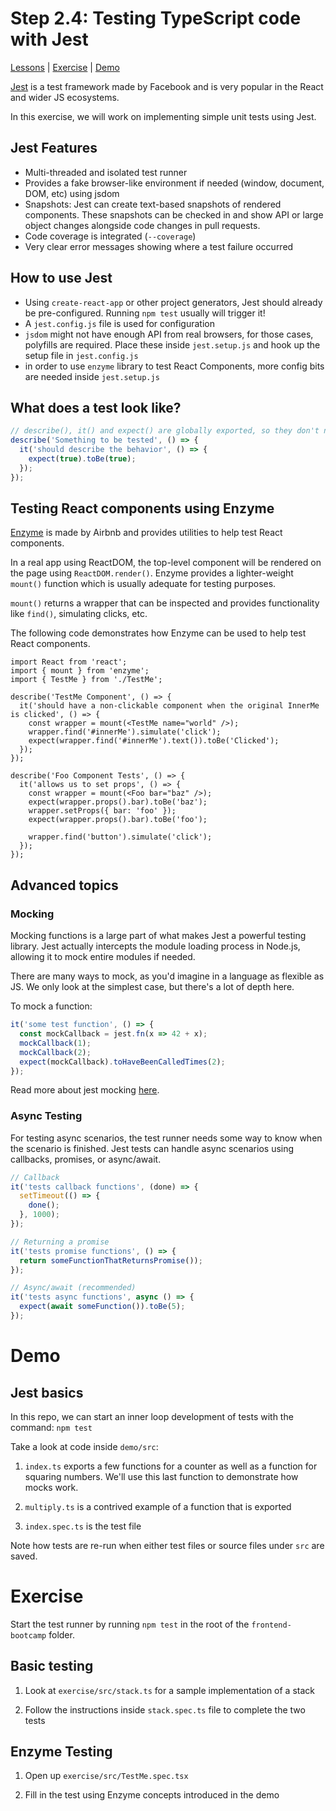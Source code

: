 # Step 2.4: Testing TypeScript code with Jest

[Lessons](../) | [Exercise](./exercise/) | [Demo](./demo/)

[Jest](https://jestjs.io/) is a test framework made by Facebook and is very popular in the React and wider JS ecosystems.

In this exercise, we will work on implementing simple unit tests using Jest.

## Jest Features

- Multi-threaded and isolated test runner
- Provides a fake browser-like environment if needed (window, document, DOM, etc) using jsdom
- Snapshots: Jest can create text-based snapshots of rendered components. These snapshots can be checked in and show API or large object changes alongside code changes in pull requests.
- Code coverage is integrated (`--coverage`)
- Very clear error messages showing where a test failure occurred

## How to use Jest

- Using `create-react-app` or other project generators, Jest should already be pre-configured. Running `npm test` usually will trigger it!
- A `jest.config.js` file is used for configuration
- `jsdom` might not have enough API from real browsers, for those cases, polyfills are required. Place these inside `jest.setup.js` and hook up the setup file in `jest.config.js`
- in order to use `enzyme` library to test React Components, more config bits are needed inside `jest.setup.js`

## What does a test look like?

```ts
// describe(), it() and expect() are globally exported, so they don't need to be imported when jest runs these tests
describe('Something to be tested', () => {
  it('should describe the behavior', () => {
    expect(true).toBe(true);
  });
});
```

## Testing React components using Enzyme

[Enzyme](https://airbnb.io/enzyme/) is made by Airbnb and provides utilities to help test React components.

In a real app using ReactDOM, the top-level component will be rendered on the page using `ReactDOM.render()`. Enzyme provides a lighter-weight `mount()` function which is usually adequate for testing purposes.

`mount()` returns a wrapper that can be inspected and provides functionality like `find()`, simulating clicks, etc.

The following code demonstrates how Enzyme can be used to help test React components.

```tsx
import React from 'react';
import { mount } from 'enzyme';
import { TestMe } from './TestMe';

describe('TestMe Component', () => {
  it('should have a non-clickable component when the original InnerMe is clicked', () => {
    const wrapper = mount(<TestMe name="world" />);
    wrapper.find('#innerMe').simulate('click');
    expect(wrapper.find('#innerMe').text()).toBe('Clicked');
  });
});

describe('Foo Component Tests', () => {
  it('allows us to set props', () => {
    const wrapper = mount(<Foo bar="baz" />);
    expect(wrapper.props().bar).toBe('baz');
    wrapper.setProps({ bar: 'foo' });
    expect(wrapper.props().bar).toBe('foo');

    wrapper.find('button').simulate('click');
  });
});
```

## Advanced topics

### Mocking

Mocking functions is a large part of what makes Jest a powerful testing library. Jest actually intercepts the module loading process in Node.js, allowing it to mock entire modules if needed.

There are many ways to mock, as you'd imagine in a language as flexible as JS. We only look at the simplest case, but there's a lot of depth here.

To mock a function:

```ts
it('some test function', () => {
  const mockCallback = jest.fn(x => 42 + x);
  mockCallback(1);
  mockCallback(2);
  expect(mockCallback).toHaveBeenCalledTimes(2);
});
```

Read more about jest mocking [here](https://jestjs.io/docs/en/mock-functions.html).

### Async Testing

For testing async scenarios, the test runner needs some way to know when the scenario is finished. Jest tests can handle async scenarios using callbacks, promises, or async/await.

```ts
// Callback
it('tests callback functions', (done) => {
  setTimeout(() => {
    done();
  }, 1000);
});

// Returning a promise
it('tests promise functions', () => {
  return someFunctionThatReturnsPromise());
});

// Async/await (recommended)
it('tests async functions', async () => {
  expect(await someFunction()).toBe(5);
});
```

# Demo

## Jest basics

In this repo, we can start an inner loop development of tests with the command: `npm test`

Take a look at code inside `demo/src`:

1. `index.ts` exports a few functions for a counter as well as a function for squaring numbers. We'll use this last function to demonstrate how mocks work.

2. `multiply.ts` is a contrived example of a function that is exported

3. `index.spec.ts` is the test file

Note how tests are re-run when either test files or source files under `src` are saved.

# Exercise

Start the test runner by running `npm test` in the root of the `frontend-bootcamp` folder.

## Basic testing

1. Look at `exercise/src/stack.ts` for a sample implementation of a stack

2. Follow the instructions inside `stack.spec.ts` file to complete the two tests

## Enzyme Testing

1. Open up `exercise/src/TestMe.spec.tsx`

2. Fill in the test using Enzyme concepts introduced in the demo
